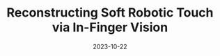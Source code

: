 ---
title: "Reconstructing Soft Robotic Touch via In-Finger Vision"
collection: publications
permalink: /publication/guo2024reconstructing
date: 2023-10-22
#venue: 'Political Science Research and Methods'
paperurl: '/files/pdf/publication/guo2024reconstructing.pdf'
link: 'https://doi.org/10.1002/aisy.202400022'
#code: 'https://doi.org/10.7910/DVN/VUY8UI'
github: 'https://github.com/ancorasir/VisualPropModel'
citation: '<b><i>Ning Guo</i></b>, Xudong Han, Shuqiao Zhong, Zhiyuan Zhou, Jian Lin, Fang Wan* and Chaoyang Song*. &quot;Reconstructing Soft Robotic Touch via In-Finger Vision.&quot; <i>in Advanced Intelligent Systems, 2024</i> doi:https://doi.org/10.1002/aisy.202400022'
---